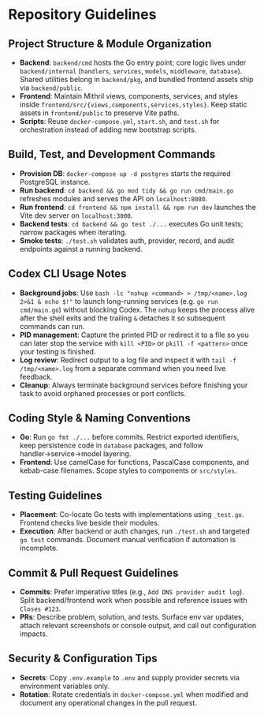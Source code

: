 # Repository Guidelines

## Project Structure & Module Organization
- **Backend**: `backend/cmd` hosts the Go entry point; core logic lives under `backend/internal` (`handlers`, `services`, `models`, `middleware`, `database`). Shared utilities belong in `backend/pkg`, and bundled frontend assets ship via `backend/public`.
- **Frontend**: Maintain Mithril views, components, services, and styles inside `frontend/src/{views,components,services,styles}`. Keep static assets in `frontend/public` to preserve Vite paths.
- **Scripts**: Reuse `docker-compose.yml`, `start.sh`, and `test.sh` for orchestration instead of adding new bootstrap scripts.

## Build, Test, and Development Commands
- **Provision DB**: `docker-compose up -d postgres` starts the required PostgreSQL instance.
- **Run backend**: `cd backend && go mod tidy && go run cmd/main.go` refreshes modules and serves the API on `localhost:8080`.
- **Run frontend**: `cd frontend && npm install && npm run dev` launches the Vite dev server on `localhost:3000`.
- **Backend tests**: `cd backend && go test ./...` executes Go unit tests; narrow packages when iterating.
- **Smoke tests**: `./test.sh` validates auth, provider, record, and audit endpoints against a running backend.

## Codex CLI Usage Notes
- **Background jobs**: Use `bash -lc "nohup <command> > /tmp/<name>.log 2>&1 & echo $!"` to launch long-running services (e.g. `go run cmd/main.go`) without blocking Codex. The `nohup` keeps the process alive after the shell exits and the trailing `&` detaches it so subsequent commands can run.
- **PID management**: Capture the printed PID or redirect it to a file so you can later stop the service with `kill <PID>` or `pkill -f <pattern>` once your testing is finished.
- **Log review**: Redirect output to a log file and inspect it with `tail -f /tmp/<name>.log` from a separate command when you need live feedback.
- **Cleanup**: Always terminate background services before finishing your task to avoid orphaned processes or port conflicts.

## Coding Style & Naming Conventions
- **Go**: Run `go fmt ./...` before commits. Restrict exported identifiers, keep persistence code in `database` packages, and follow handler→service→model layering.
- **Frontend**: Use camelCase for functions, PascalCase components, and kebab-case filenames. Scope styles to components or `src/styles`.

## Testing Guidelines
- **Placement**: Co-locate Go tests with implementations using `_test.go`. Frontend checks live beside their modules.
- **Execution**: After backend or auth changes, run `./test.sh` and targeted `go test` commands. Document manual verification if automation is incomplete.

## Commit & Pull Request Guidelines
- **Commits**: Prefer imperative titles (e.g., `Add DNS provider audit log`). Split backend/frontend work when possible and reference issues with `Closes #123`.
- **PRs**: Describe problem, solution, and tests. Surface env var updates, attach relevant screenshots or console output, and call out configuration impacts.

## Security & Configuration Tips
- **Secrets**: Copy `.env.example` to `.env` and supply provider secrets via environment variables only.
- **Rotation**: Rotate credentials in `docker-compose.yml` when modified and document any operational changes in the pull request.
